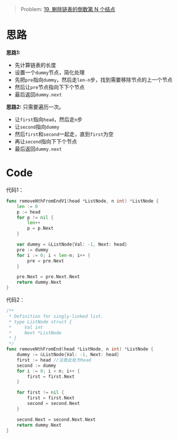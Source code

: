 
> Problem: [19. 删除链表的倒数第 N 个结点](https://leetcode.cn/problems/remove-nth-node-from-end-of-list/description/)

# 思路
**思路1:**
- 先计算链表的长度
- 设置一个`dummy`节点，简化处理
- 先把`pre`指向`dummy`，然后走`len-n`步，找到需要移除节点的上一个节点
- 然后让`pre`节点指向下下个节点
- 最后返回`dummy.next`

**思路2:**
只需要遍历一次。
- 让`first`指向`head`，然后走`n`步
- 让`second`指向`dummy`
- 然后`first`和`second`一起走，直到`first`为空
- 再让`second`指向下下个节点
- 最后返回`dummy.next`

# Code
代码1：
```go
func removeNthFromEndV1(head *ListNode, n int) *ListNode {
	len := 0
	p := head
	for p != nil {
		len++
		p = p.Next
	}

	var dummy = &ListNode{Val: -1, Next: head}
	pre := dummy
	for i := 0; i < len-n; i++ {
		pre = pre.Next
	}

	pre.Next = pre.Next.Next
	return dummy.Next
}
```

代码2：
```go
/**
 * Definition for singly-linked list.
 * type ListNode struct {
 *     Val int
 *     Next *ListNode
 * }
 */
func removeNthFromEnd(head *ListNode, n int) *ListNode {
	dummy := &ListNode{Val: -1, Next: head}
	first := head //注意此处为head
	second := dummy
	for i := 0; i < n; i++ {
		first = first.Next
	}

	for first != nil {
		first = first.Next
		second = second.Next
	}

	second.Next = second.Next.Next
	return dummy.Next
}
```
  

